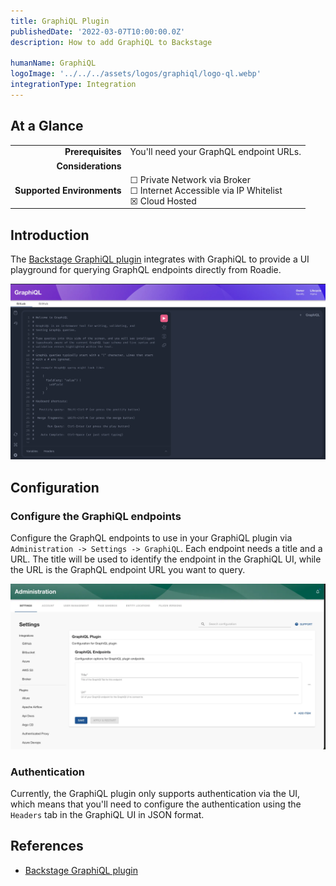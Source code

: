```yaml
---
title: GraphiQL Plugin
publishedDate: '2022-03-07T10:00:00.0Z'
description: How to add GraphiQL to Backstage

humanName: GraphiQL
logoImage: '../../../assets/logos/graphiql/logo-ql.webp'
integrationType: Integration
---
```


## At a Glance
| | |
|---: | --- |
| **Prerequisites** | You'll need your GraphQL endpoint URLs. |
| **Considerations** |  |
| **Supported Environments** | ☐ Private Network via Broker <br /> ☐ Internet Accessible via IP Whitelist <br /> ☒ Cloud Hosted |

## Introduction

The [Backstage GraphiQL plugin](/backstage/plugins/graphiQL) integrates with GraphiQL to provide a UI playground for querying GraphQL endpoints directly from Roadie.

![GraphiQL UI](./graphiql-ui.webp)

## Configuration

### Configure the GraphiQL endpoints

Configure the GraphQL endpoints to use in your GraphiQL plugin via `Administration -> Settings -> GraphiQL`. Each endpoint needs a title and a URL. The title will be used to identify the endpoint in the GraphiQL UI, while the URL is the GraphQL endpoint URL you want to query.

![graphiql-config.webp](./graphiql-config.webp)

### Authentication

Currently, the GraphiQL plugin only supports authentication via the UI, which means that you'll need to configure the authentication using the `Headers` tab in the GraphiQL UI in JSON format.

## References

- [Backstage GraphiQL plugin](/backstage/plugins/graphiQL)
